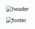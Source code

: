 ![header](https://capsule-render.vercel.app/api?type=wave&color=auto&section=header&height=200&text=Study!&animation=blinking&fontSize=100)








![footer](https://capsule-render.vercel.app/api?type=wave&color=auto&section=footer&height=200)
